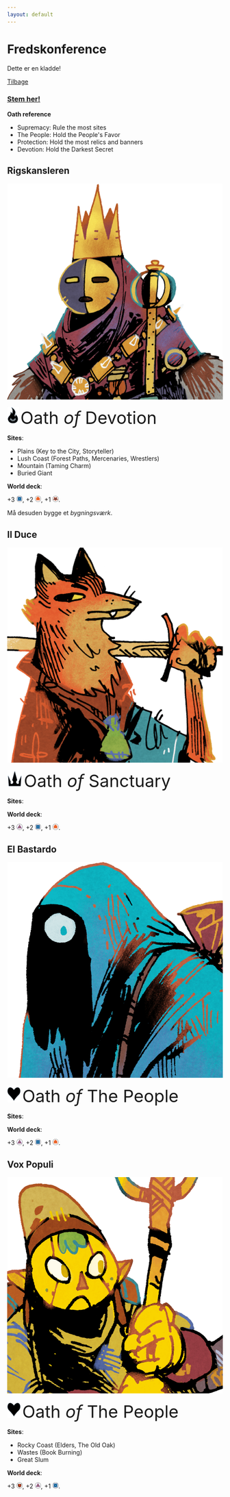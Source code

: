 ```yaml
---
layout: default
---
```


# Fredskonference

Dette er en kladde!

[Tilbage](https://abmichelsen.com/oath-chronicle/)

### [Stem her!](https://docs.google.com/forms/d/e/1FAIpQLSeVmSODa6ZD3D5SQmIOIBSDgSmJWa7Y68W2Lu00MeQj6mo-3g/viewform?usp=sf_link)

**Oath reference**
- Supremacy: Rule the most sites
- The People: Hold the People's Favor
- Protection: Hold the most relics and banners
- Devotion: Hold the Darkest Secret

<!-- Oath storage:
<img src="assets/images/supremacy.png" style="height:40px;" /> <span style="font-size: 40px;"> <span class="goudy-capital">O</span>ath _of_ <span class="goudy-capital">S</span>upremacy</span>

<img src="assets/images/people.png" style="height:40px;" /> <span style="font-size: 40px;"> <span class="goudy-capital">O</span>ath _of_ <span class="goudy-capital">T</span>he <span class="goudy-capital">P</span>eople</span>

<img src="assets/images/devotion.png" style="height:40px;" /> <span style="font-size: 40px;"> <span class="goudy-capital">O</span>ath _of_ <span class="goudy-capital">D</span>evotion</span>

<img src="assets/images/protection.png" style="height:40px;" /> <span style="font-size: 40px;"> <span class="goudy-capital">O</span>ath _of_ <span class="goudy-capital">S</span>anctuary</span>
-->

## Rigskansleren
<img src="assets/images/chancellor-portrait.jpg" class="portrait"/>

<img src="assets/images/devotion.png" style="height:40px;" /> <span style="font-size: 40px;"> <span class="goudy-capital">O</span>ath _of_ <span class="goudy-capital">D</span>evotion</span>

**Sites**:
- Plains (Key to the City, Storyteller)
- Lush Coast (Forest Paths, Mercenaries, Wrestlers)
- Mountain (Taming Charm)
- Buried Giant

**World deck**:

+3 <img src="assets/images/suit-order.png" style="height:1em;"/>, +2 <img src="assets/images/suit-hearth.png" style="height:1em;"/>, +1 <img src="assets/images/suit-beast.png" style="height:1em;"/>.

Må desuden bygge et _bygningsværk_.


## Il Duce
<img src="assets/images/red-portrait.png" class="portrait"/>

<img src="assets/images/protection.png" style="height:40px;" /> <span style="font-size: 40px;"> <span class="goudy-capital">O</span>ath _of_ <span class="goudy-capital">S</span>anctuary</span>

**Sites**:

**World deck**:
  
+3 <img src="assets/images/suit-arcane.png" style="height:1em;"/>, +2 <img src="assets/images/suit-order.png" style="height:1em;"/>, +1 <img src="assets/images/suit-hearth.png" style="height:1em;"/>.


## El Bastardo
<img src="assets/images/blue-portrait.png" class="portrait"/>

<img src="assets/images/people.png" style="height:40px;" /> <span style="font-size: 40px;"> <span class="goudy-capital">O</span>ath _of_ <span class="goudy-capital">T</span>he <span class="goudy-capital">P</span>eople</span>

**Sites**:

**World deck**:

+3 <img src="assets/images/suit-arcane.png" style="height:1em;"/>, +2 <img src="assets/images/suit-order.png" style="height:1em;"/>, +1 <img src="assets/images/suit-hearth.png" style="height:1em;"/>.

## Vox Populi
<img src="assets/images/yellow-portrait.png" class="portrait"/>

<img src="assets/images/people.png" style="height:40px;" /> <span style="font-size: 40px;"> <span class="goudy-capital">O</span>ath _of_ <span class="goudy-capital">T</span>he <span class="goudy-capital">P</span>eople</span>

**Sites**:
- Rocky Coast (Elders, The Old Oak)
- Wastes (Book Burning)
- Great Slum

**World deck**:
  
+3 <img src="assets/images/suit-discord.png" style="height:1em;"/>, +2 <img src="assets/images/suit-arcane.png" style="height:1em;"/>, +1 <img src="assets/images/suit-order.png" style="height:1em;"/>.
